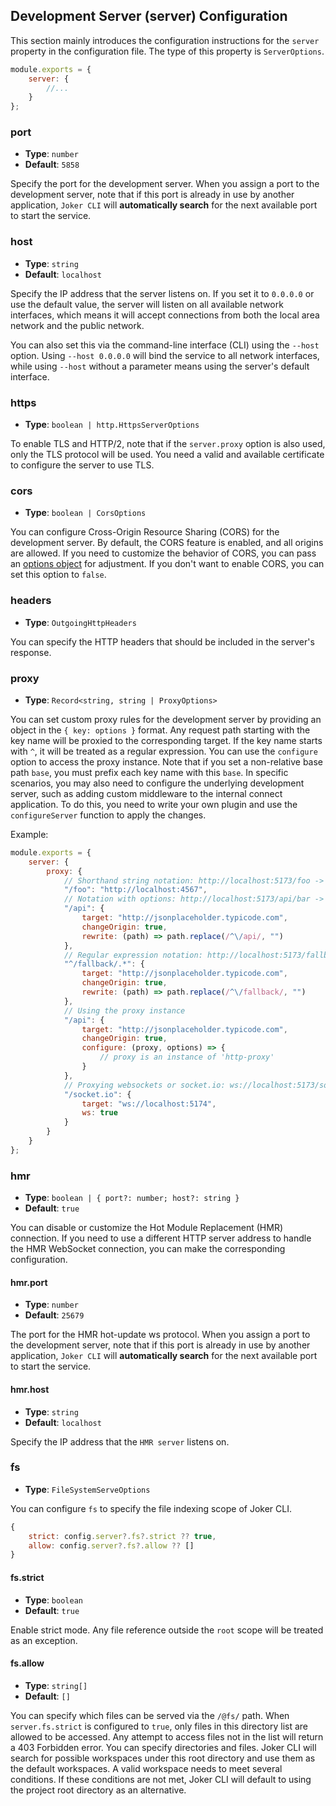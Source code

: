 ## Development Server (server) Configuration

This section mainly introduces the configuration instructions for the `server` property in the configuration file. The type of this property is `ServerOptions`.

```js
module.exports = {
    server: {
        //...
    }
};
```

### port

-   **Type**: `number`
-   **Default**: `5858`

Specify the port for the development server. When you assign a port to the development server, note that if this port is already in use by another application, `Joker CLI` will **automatically search** for the next available port to start the service.

### host

-   **Type**: `string`
-   **Default**: `localhost`

Specify the IP address that the server listens on. If you set it to `0.0.0.0` or use the default value, the server will listen on all available network interfaces, which means it will accept connections from both the local area network and the public network.

You can also set this via the command-line interface (CLI) using the `--host` option. Using `--host 0.0.0.0` will bind the service to all network interfaces, while using `--host` without a parameter means using the server's default interface.

### https

-   **Type**: `boolean | http.HttpsServerOptions`

To enable TLS and HTTP/2, note that if the `server.proxy` option is also used, only the TLS protocol will be used.
You need a valid and available certificate to configure the server to use TLS.

### cors

-   **Type**: `boolean | CorsOptions`

You can configure Cross-Origin Resource Sharing (CORS) for the development server. By default, the CORS feature is enabled, and all origins are allowed. If you need to customize the behavior of CORS, you can pass an [options object](https://github.com/expressjs/cors#configuration-options) for adjustment. If you don't want to enable CORS, you can set this option to `false`.

### headers

-   **Type**: `OutgoingHttpHeaders`

You can specify the HTTP headers that should be included in the server's response.

### proxy

-   **Type**: `Record<string, string | ProxyOptions>`

You can set custom proxy rules for the development server by providing an object in the `{ key: options }` format. Any request path starting with the key name will be proxied to the corresponding target. If the key name starts with `^`, it will be treated as a regular expression. You can use the `configure` option to access the proxy instance.
Note that if you set a non-relative base path `base`, you must prefix each key name with this `base`.
In specific scenarios, you may also need to configure the underlying development server, such as adding custom middleware to the internal connect application. To do this, you need to write your own plugin and use the `configureServer` function to apply the changes.

Example:

```js
module.exports = {
    server: {
        proxy: {
            // Shorthand string notation: http://localhost:5173/foo -> http://localhost:4567/foo
            "/foo": "http://localhost:4567",
            // Notation with options: http://localhost:5173/api/bar -> http://jsonplaceholder.typicode.com/bar
            "/api": {
                target: "http://jsonplaceholder.typicode.com",
                changeOrigin: true,
                rewrite: (path) => path.replace(/^\/api/, "")
            },
            // Regular expression notation: http://localhost:5173/fallback/ -> http://jsonplaceholder.typicode.com/
            "^/fallback/.*": {
                target: "http://jsonplaceholder.typicode.com",
                changeOrigin: true,
                rewrite: (path) => path.replace(/^\/fallback/, "")
            },
            // Using the proxy instance
            "/api": {
                target: "http://jsonplaceholder.typicode.com",
                changeOrigin: true,
                configure: (proxy, options) => {
                    // proxy is an instance of 'http-proxy'
                }
            },
            // Proxying websockets or socket.io: ws://localhost:5173/socket.io -> ws://localhost:5174/socket.io
            "/socket.io": {
                target: "ws://localhost:5174",
                ws: true
            }
        }
    }
};
```

### hmr

-   **Type**: `boolean | { port?: number; host?: string }`
-   **Default**: `true`

You can disable or customize the Hot Module Replacement (HMR) connection. If you need to use a different HTTP server address to handle the HMR WebSocket connection, you can make the corresponding configuration.

#### hmr.port

-   **Type**: `number`
-   **Default**: `25679`

The port for the HMR hot-update ws protocol. When you assign a port to the development server, note that if this port is already in use by another application, `Joker CLI` will **automatically search** for the next available port to start the service.

#### hmr.host

-   **Type**: `string`
-   **Default**: `localhost`

Specify the IP address that the `HMR server` listens on.

### fs

-   **Type**: `FileSystemServeOptions`

You can configure `fs` to specify the file indexing scope of Joker CLI.

```js
{
    strict: config.server?.fs?.strict ?? true,
    allow: config.server?.fs?.allow ?? []
}
```

#### fs.strict

-   **Type**: `boolean`
-   **Default**: `true`

Enable strict mode. Any file reference outside the `root` scope will be treated as an exception.

#### fs.allow

-   **Type**: `string[]`
-   **Default**: `[]`

You can specify which files can be served via the `/@fs/` path. When `server.fs.strict` is configured to `true`, only files in this directory list are allowed to be accessed. Any attempt to access files not in the list will return a 403 Forbidden error.
You can specify directories and files. Joker CLI will search for possible workspaces under this root directory and use them as the default workspaces. A valid workspace needs to meet several conditions. If these conditions are not met, Joker CLI will default to using the project root directory as an alternative.
